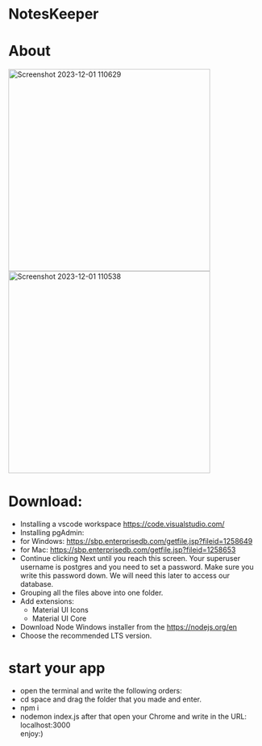 # NotesKeeper

# About
<img width="400" alt="Screenshot 2023-12-01 110629" src="https://github.com/EliyaRabia/NotesKeeper/assets/87569799/403f196c-963a-4c7e-8684-6acb35483149">
<img width="400" alt="Screenshot 2023-12-01 110538" src="https://github.com/EliyaRabia/NotesKeeper/assets/87569799/d8ea1098-afd8-4db5-8240-49960f103549">



# Download:
- Installing a vscode workspace https://code.visualstudio.com/
- Installing pgAdmin:
- for Windows: https://sbp.enterprisedb.com/getfile.jsp?fileid=1258649
- for Mac: https://sbp.enterprisedb.com/getfile.jsp?fileid=1258653
- Continue clicking Next until you reach this screen. Your superuser username is postgres and you need to set a password.
  Make sure you write this password down. We will need this later to access our database.
- Grouping all the files above into one folder.
- Add extensions:
    - Material UI Icons
    - Material UI Core
- Download Node Windows installer from the https://nodejs.org/en
- Choose the recommended LTS version.

# start your app
- open the terminal and write the following orders:
- cd space and drag the folder that you made and enter.
- npm i 
- nodemon index.js
  after that open your Chrome and write in the URL: localhost:3000 <br/>
  enjoy:)
